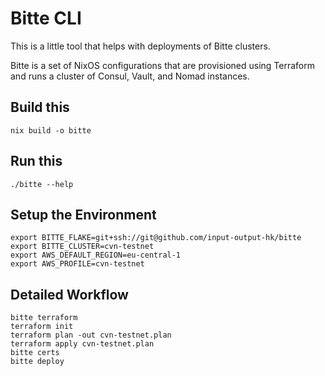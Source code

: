# Bitte CLI

This is a little tool that helps with deployments of Bitte clusters.

Bitte is a set of NixOS configurations that are provisioned using Terraform and
runs a cluster of Consul, Vault, and Nomad instances.

## Build this

    nix build -o bitte

## Run this

    ./bitte --help

## Setup the Environment

    export BITTE_FLAKE=git+ssh://git@github.com/input-output-hk/bitte
    export BITTE_CLUSTER=cvn-testnet
    export AWS_DEFAULT_REGION=eu-central-1
    export AWS_PROFILE=cvn-testnet

## Detailed Workflow

    bitte terraform
    terraform init
    terraform plan -out cvn-testnet.plan
    terraform apply cvn-testnet.plan
    bitte certs
    bitte deploy
